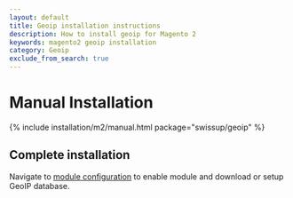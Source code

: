 ```yaml
---
layout: default
title: Geoip installation instructions
description: How to install geoip for Magento 2
keywords: magento2 geoip installation
category: Geoip
exclude_from_search: true
---
```


# Manual Installation

{% include installation/m2/manual.html package="swissup/geoip" %}

## Complete installation

Navigate to [module configuration](/m2/extensions/geoip/configuration/) to
enable module and download or setup GeoIP database.
